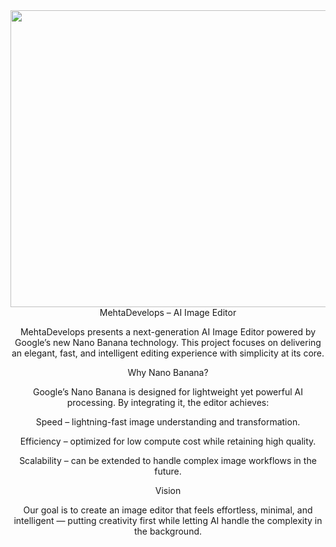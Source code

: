 <div align="center">
<img width="1200" height="475" alt="GHBanner" src="https://github.com/user-attachments/assets/0aa67016-6eaf-458a-adb2-6e31a0763ed6" />
MehtaDevelops – AI Image Editor

MehtaDevelops presents a next-generation AI Image Editor powered by Google’s new Nano Banana technology. This project focuses on delivering an elegant, fast, and intelligent editing experience with simplicity at its core.

Why Nano Banana?

Google’s Nano Banana is designed for lightweight yet powerful AI processing. By integrating it, the editor achieves:

Speed – lightning-fast image understanding and transformation.

Efficiency – optimized for low compute cost while retaining high quality.

Scalability – can be extended to handle complex image workflows in the future.

Vision

Our goal is to create an image editor that feels effortless, minimal, and intelligent — putting creativity first while letting AI handle the complexity in the background.